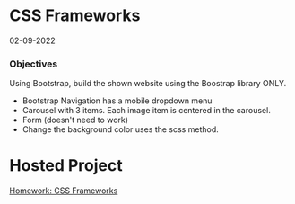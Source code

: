 # CSS Frameworks 
02-09-2022
 ### Objectives
  Using Bootstrap, build the shown website using the Boostrap library ONLY.
* Bootstrap Navigation has a mobile dropdown menu
* Carousel with 3 items. Each image item is centered in the carousel.
* Form (doesn't need to work)
* Change the background color uses the scss method.

# Hosted Project
[Homework: CSS Frameworks](https://jasmint01.github.io/CSS-Frameworks/)
